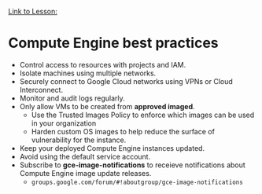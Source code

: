 [Link to Lesson:](https://www.cloudskillsboost.google/paths/15/course_templates/87/video/450287) <!--Increment the end number by 1 for the duration of each numbered section!-->

# Compute Engine best practices
- Control access to resources with projects and IAM.
- Isolate machines using multiple networks.
- Securely connect to Google Cloud networks using VPNs or Cloud Interconnect.
- Monitor and audit logs regularly.
- Only allow VMs to be created from **approved imaged**.
    - Use the Trusted Images Policy to enforce which images can be used in your organization
    - Harden custom OS images to help reduce the surface of vulnerability for the instance.
- Keep your deployed Compute Engine instances updated.
- Avoid using the default service account.
- Subscribe to **gce-image-notifications** to receieve notifications about Compute Engine image update releases.
    - `groups.google.com/forum/#!aboutgroup/gce-image-notifications`
